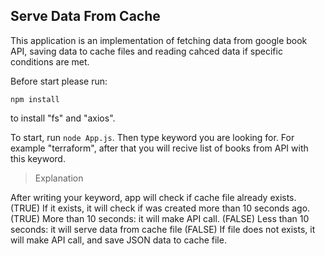 ## Serve Data From Cache

This application is an implementation of fetching data from google book API, saving data to cache files and reading cahced data if specific conditions are met.

Before start please run:

`npm install`

to install "fs" and "axios".

To start, run `node App.js`. 
Then type keyword you are looking for. For example "terraform", after that you will recive list of books from API with this keyword.

> Explanation

After writing your keyword, app will check if cache file already exists.
	(TRUE) If it exists, it will check if was created  more than 10 seconds ago.
 		(TRUE) More than 10 seconds:  it will make  API call.
		(FALSE) Less than 10 seconds: it will serve data from cache file
	(FALSE) If file does not exists, it will make API call, and save JSON data to cache file.

